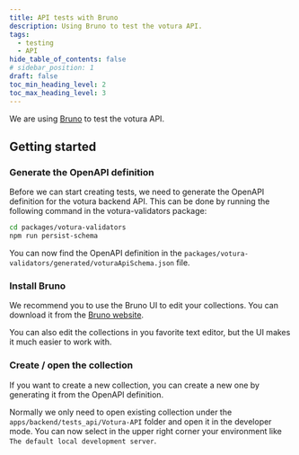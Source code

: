 ```yaml
---
title: API tests with Bruno
description: Using Bruno to test the votura API.
tags:
  - testing
  - API
hide_table_of_contents: false
# sidebar_position: 1
draft: false
toc_min_heading_level: 2
toc_max_heading_level: 3
---
```


We are using [Bruno](https://docs.usebruno.com) to test the votura API.

## Getting started

### Generate the OpenAPI definition

Before we can start creating tests, we need to generate the OpenAPI definition for the votura backend API.
This can be done by running the following command in the votura-validators package:

```bash
cd packages/votura-validators
npm run persist-schema
```

You can now find the OpenAPI definition in the `packages/votura-validators/generated/voturaApiSchema.json` file.

### Install Bruno

We recommend you to use the Bruno UI to edit your collections.
You can download it from the [Bruno website](https://www.usebruno.com/downloads).

You can also edit the collections in you favorite text editor, but the UI makes it much easier to work with.

### Create / open the collection

If you want to create a new collection, you can create a new one by generating it from the OpenAPI definition.

Normally we only need to open existing collection under the `apps/backend/tests_api/Votura-API` folder and open it in the developer mode.
You can now select in the upper right corner your environment like `The default local development server`.
